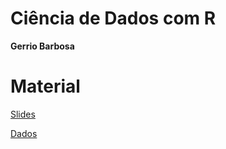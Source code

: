 Ciência de Dados com R
================
**Gerrio Barbosa**

# Material

[Slides](https://gerriosantos.github.io/curso_feaac_econ/#1)

[Dados](https://mega.nz/folder/wPImwY6Z#p0pNrKaFKQKoKU1-yrcl5g)
